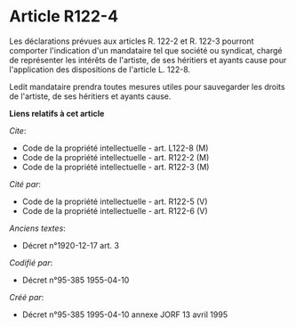 # Article R122-4

Les déclarations prévues aux articles R. 122-2 et R. 122-3 pourront comporter l'indication d'un mandataire tel que société ou
syndicat, chargé de représenter les intérêts de l'artiste, de ses héritiers et ayants cause pour l'application des
dispositions de l'article L. 122-8.

Ledit mandataire prendra toutes mesures utiles pour sauvegarder les droits de l'artiste, de ses héritiers et ayants cause.

**Liens relatifs à cet article**

_Cite_:

  - Code de la propriété intellectuelle - art. L122-8 (M)
  - Code de la propriété intellectuelle - art. R122-2 (M)
  - Code de la propriété intellectuelle - art. R122-3 (M)

_Cité par_:

  - Code de la propriété intellectuelle - art. R122-5 (V)
  - Code de la propriété intellectuelle - art. R122-6 (V)

_Anciens textes_:

  - Décret n°1920-12-17 art. 3

_Codifié par_:

  - Décret n°95-385 1955-04-10

_Créé par_:

  - Décret n°95-385 1995-04-10 annexe JORF 13 avril 1995
